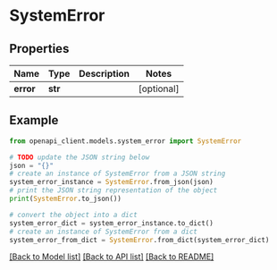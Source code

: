# SystemError


## Properties

Name | Type | Description | Notes
------------ | ------------- | ------------- | -------------
**error** | **str** |  | [optional] 

## Example

```python
from openapi_client.models.system_error import SystemError

# TODO update the JSON string below
json = "{}"
# create an instance of SystemError from a JSON string
system_error_instance = SystemError.from_json(json)
# print the JSON string representation of the object
print(SystemError.to_json())

# convert the object into a dict
system_error_dict = system_error_instance.to_dict()
# create an instance of SystemError from a dict
system_error_from_dict = SystemError.from_dict(system_error_dict)
```
[[Back to Model list]](../README.md#documentation-for-models) [[Back to API list]](../README.md#documentation-for-api-endpoints) [[Back to README]](../README.md)


